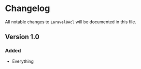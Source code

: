 # Changelog

All notable changes to `Laravel8Acl` will be documented in this file.

## Version 1.0

### Added
- Everything

